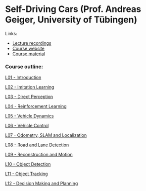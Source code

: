 # Self-Driving Cars (Prof. Andreas Geiger, University of Tübingen)

Links:

- [Lecture recordings](https://www.youtube.com/watch?v=_q4WUxgwDeg&list=PL05umP7R6ij321zzKXK6XCQXAaaYjQbzr)
- [Course website](https://uni-tuebingen.de/fakultaeten/mathematisch-naturwissenschaftliche-fakultaet/fachbereiche/informatik/lehrstuehle/autonomous-vision/lectures/self-driving-cars/)
- [Course material](https://drive.google.com/drive/folders/1ydLWVZ180F0WS1Ygs54OZ9M1aKHwk0yW)

### Course outline:

[L01 - Introduction](https://github.com/simply-pleb/SP-Self-Driving-Cars/blob/main/Notes/Self-Driving%20Cars%20(Prof.%20Andreas%20Geiger%2C%20University%20of%20T%C3%BCbingen)/L01-Introduction.md)

[L02 - Imitation Learning](https://github.com/simply-pleb/SP-Self-Driving-Cars/blob/main/Notes/Self-Driving%20Cars%20(Prof.%20Andreas%20Geiger%2C%20University%20of%20T%C3%BCbingen)/L02-Imitation-Learning.md) 

[L03 - Direct Perception](https://github.com/simply-pleb/SP-Self-Driving-Cars/blob/main/Notes/Self-Driving%20Cars%20(Prof.%20Andreas%20Geiger%2C%20University%20of%20T%C3%BCbingen)/L03-Direct-Perception.md)

[L04 - Reinforcement Learning](https://github.com/simply-pleb/SP-Self-Driving-Cars/blob/main/Notes/Self-Driving%20Cars%20(Prof.%20Andreas%20Geiger%2C%20University%20of%20T%C3%BCbingen)/L04-Reinforcement-Learning.md)

[L05 - Vehicle Dynamics](https://github.com/simply-pleb/SP-Self-Driving-Cars/blob/main/Notes/Self-Driving%20Cars%20(Prof.%20Andreas%20Geiger%2C%20University%20of%20T%C3%BCbingen)/L05-Vehicle-Dynamics.md)

[L06 - Vehicle Control](https://github.com/simply-pleb/SP-Self-Driving-Cars/blob/main/Notes/Self-Driving%20Cars%20(Prof.%20Andreas%20Geiger%2C%20University%20of%20T%C3%BCbingen)/L06-Vehicle-Control.md) 

[L07 - Odometry, SLAM and Localization](https://github.com/simply-pleb/SP-Self-Driving-Cars/blob/main/Notes/Self-Driving%20Cars%20(Prof.%20Andreas%20Geiger%2C%20University%20of%20T%C3%BCbingen)/L07-Odometry-SLAM-and-Localization.md)

[L08 - Road and Lane Detection](https://github.com/simply-pleb/SP-Self-Driving-Cars/blob/main/Notes/Self-Driving%20Cars%20(Prof.%20Andreas%20Geiger%2C%20University%20of%20T%C3%BCbingen)/L09-Reconstruction-and-Motion.md)

[L09 - Reconstruction and Motion](https://github.com/simply-pleb/SP-Self-Driving-Cars/blob/main/Notes/Self-Driving%20Cars%20(Prof.%20Andreas%20Geiger%2C%20University%20of%20T%C3%BCbingen)/L09-Reconstruction-and-Motion.md)

[L10 - Object Detection](https://github.com/simply-pleb/SP-Self-Driving-Cars/blob/main/Notes/Self-Driving%20Cars%20(Prof.%20Andreas%20Geiger%2C%20University%20of%20T%C3%BCbingen)/L10-Object-Detection.md)

[L11 - Object Tracking](https://github.com/simply-pleb/SP-Self-Driving-Cars/blob/main/Notes/Self-Driving%20Cars%20(Prof.%20Andreas%20Geiger%2C%20University%20of%20T%C3%BCbingen)/L11-Object-Tracking.md)

[L12 - Decision Making and Planning](https://github.com/simply-pleb/SP-Self-Driving-Cars/blob/main/Notes/Self-Driving%20Cars%20(Prof.%20Andreas%20Geiger%2C%20University%20of%20T%C3%BCbingen)/L12-Decision-Making-and-Planning.md)
